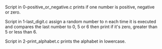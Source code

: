 Script in 0-positive_or_negative.c prints if one 
number is positive, negative or zero.

Script in 1-last_digit.c assign a random number
to n each time it is executed and compares the 
last number to 0, 5 or 6 then print if it's zero,
 greater than 5 or less than 6.

Script in 2-print_alphabet.c prints the alphabet 
in lowercase.
